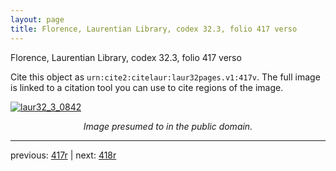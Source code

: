 ```yaml
---
layout: page
title: Florence, Laurentian Library, codex 32.3, folio 417 verso
---
```


Florence, Laurentian Library, codex 32.3, folio 417 verso

Cite this object as `urn:cite2:citelaur:laur32pages.v1:417v`.  The full image is linked to a citation tool you can use to cite regions of the image.

[![laur32_3_0842](http://www.homermultitext.org/iipsrv?IIIF=/project/homer/pyramidal/deepzoom/citelaur/laur32imgs/v1/laur32_3_0842.tif/full/800,/0/default.jpg)](http://www.homermultitext.org/ict2/?urn=urn:cite2:citelaur:laur32imgs.v1:laur32_3_0842) 

<p style="text-align: center; font-style: italic;">Image presumed to in the public domain.</p>

---

previous: [417r](../417r/) | next: [418r](../418r/)